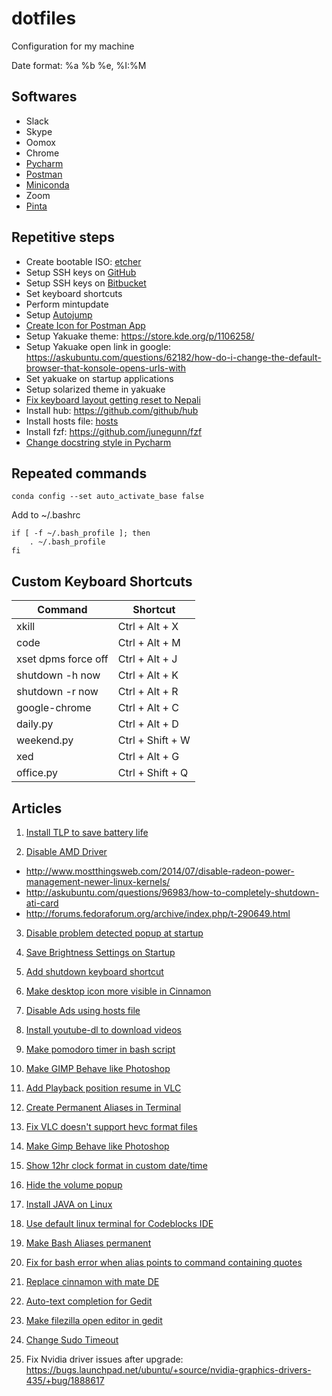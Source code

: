 # dotfiles
Configuration for my machine


Date format: %a %b %e, %I:%M


## Softwares
- Slack
- Skype
- Oomox
- Chrome
- [Pycharm](https://www.jetbrains.com/help/pycharm/install-and-set-up-pycharm.html)
- [Postman](https://app.getpostman.com/app/download/linux64)
- [Miniconda](https://docs.conda.io/projects/conda/en/latest/user-guide/install/linux.html#install-linux-silent)
- Zoom
- [Pinta](https://askubuntu.com/questions/447299/how-do-i-install-pinta)

## Repetitive steps
- Create bootable ISO: [etcher](https://github.com/balena-io/etcher)
- Setup SSH keys on [GitHub](https://github.com/settings/keys)
- Setup SSH keys on [Bitbucket]()
- Set keyboard shortcuts
- Perform mintupdate
- Setup [Autojump](https://www.linode.com/docs/tools-reference/tools/faster-file-navigation-with-autojump/#debian-ubuntu)
- [Create Icon for Postman App](https://medium.com/@canoodle/adding-icon-launcher-for-postman-native-app-in-ubuntu-a48a3917c786)
- Setup Yakuake theme: https://store.kde.org/p/1106258/  
- Setup Yakuake open link in google: https://askubuntu.com/questions/62182/how-do-i-change-the-default-browser-that-konsole-opens-urls-with
- Set yakuake on startup applications
- Setup solarized theme in yakuake
- [Fix keyboard layout getting reset to Nepali](https://forums.linuxmint.com/viewtopic.php?f=208&t=169930#p873888)
- Install hub: https://github.com/github/hub
- Install hosts file: [hosts](https://github.com/StevenBlack/hosts)
- Install fzf: https://github.com/junegunn/fzf
- [Change docstring style in Pycharm](https://intellij-support.jetbrains.com/hc/en-us/community/posts/115000784410-how-to-change-pycharm-default-commenting-style-for-function-)

## Repeated commands
```
conda config --set auto_activate_base false
```

Add to ~/.bashrc
```
if [ -f ~/.bash_profile ]; then
    . ~/.bash_profile
fi

```

## Custom Keyboard Shortcuts
|Command | Shortcut|
|---|---|
|xkill|Ctrl + Alt + X|
|code|Ctrl + Alt + M|
|xset dpms force off|Ctrl + Alt + J|
|shutdown -h now|Ctrl + Alt + K|
|shutdown -r now|Ctrl + Alt + R|
|google-chrome|Ctrl + Alt + C|
|daily.py|Ctrl + Alt + D|
|weekend.py|Ctrl + Shift + W|
|xed|Ctrl + Alt + G|
|office.py|Ctrl + Shift + Q|


## Articles
01. [Install TLP to save battery life](http://linrunner.de/en/tlp/docs/tlp-faq.html)

02. [Disable AMD Driver](#) 
 * http://www.mostthingsweb.com/2014/07/disable-radeon-power-management-newer-linux-kernels/ 
 * http://askubuntu.com/questions/96983/how-to-completely-shutdown-ati-card
 * http://forums.fedoraforum.org/archive/index.php/t-290649.html

03. [Disable problem detected popup at startup](http://askubuntu.com/questions/133385/getting-system-program-problem-detected-pops-up-regularly-after-upgrade)

04. [Save Brightness Settings on Startup](http://askubuntu.com/questions/151651/brightness-is-reset-to-maximum-on-every-restart/227553#227553)

05. [Add shutdown keyboard shortcut](https://amitness.com/ubuntu-keyboard-shortcut#ubuntu-keyboard-shortcut)

06. [Make desktop icon more visible in Cinnamon](http://forums.fedoraforum.org/showthread.php?t=300371)

07. [Disable Ads using hosts file](http://winhelp2002.mvps.org/hosts.txt)

08. [Install youtube-dl to download videos](https://rg3.github.io/youtube-dl/download.html)

09. [Make pomodoro timer in bash script](http://superuser.com/questions/224265/pomodoro-timer-for-linux)

10. [Make GIMP Behave like Photoshop](http://www.noobslab.com/2014/03/give-new-looks-to-gimp-image-editor.html)

11. [Add Playback position resume in VLC](http://www.webupd8.org/2014/07/make-vlc-automatically-save-restore.html)

12. [Create Permanent Aliases in Terminal](http://askubuntu.com/a/17538)

13. [Fix VLC doesn't support hevc format files](http://www.unixmen.com/fix-vlc-not-support-audio-video-format-hevc/)

14. [Make Gimp Behave like Photoshop](http://www.noobslab.com/2014/03/give-new-looks-to-gimp-image-editor.html)

15. [Show 12hr clock format in custom date/time](http://forums.linuxmint.com/viewtopic.php?f=208&t=92900#p532984)

16. [Hide the volume popup](http://forums.linuxmint.com/viewtopic.php?f=206&t=145722)

17. [Install JAVA on Linux](http://community.linuxmint.com/tutorial/view/1372)

18. [Use default linux terminal for Codeblocks IDE](http://ubuntuforums.org/showthread.php?t=1464940)

19. [Make Bash Aliases permanent](http://askubuntu.com/questions/17536/how-do-i-create-a-permanent-bash-alias) 

20. [Fix for bash error when alias points to command containing quotes](http://stackoverflow.com/questions/1250079/how-to-escape-single-quotes-within-single-quoted-strings)

21. [Replace cinnamon with mate DE](https://www.reddit.com/r/linux/comments/29x2gs/mint_17_how_does_one_replace_cinamon_with_mate/) 

22. [Auto-text completion for Gedit](https://github.com/nymanjens/gedit-intelligent-text-completion)

23. [Make filezilla open editor in gedit](http://superuser.com/questions/159846/change-filezilla-settings-in-ubuntu-linux-so-view-edit-uses-gedit) 

24. [Change Sudo Timeout](http://itsfoss.com/change-sudo-password-timeout-ubuntu/)

25. Fix Nvidia driver issues after upgrade: https://bugs.launchpad.net/ubuntu/+source/nvidia-graphics-drivers-435/+bug/1888617
